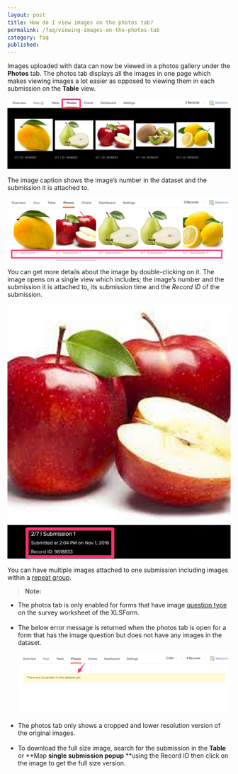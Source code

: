 ```yaml
---
layout: post
title: How do I view images on the photos tab?
permalink: /faq/viewing-images-on-the-photos-tab
category: faq
published: 
---
```


Images uploaded with data can now be viewed in a photos gallery under the **Photos** tab. The photos tab displays all the images in one page which makes viewing images a lot easier as opposed to viewing them in each submission on the **Table** view. 

![](/content/screenshots/faq/photos-tab-1.png)

The image caption shows the image’s number in the dataset and the submission it is attached to. 

![](/content/screenshots/faq/photos-tab-2.png)

You can get more details about the image by double-clicking on it. The image opens on a single view which includes; the image’s number and the submission it is attached to, its submission time and the *Record ID* of the submission.

![](/content/screenshots/faq/photos-tab-3.png)

You can have multiple images attached to one submission including images within a [repeat group](http://xlsform.org/#repeats).

>**Note:** <br/>
>
* The photos tab is only enabled for forms that have image [question type](http://xlsform.org/#question-types) on the survey worksheet of the XLSForm.
<br><br>
* The below error message is returned when the photos tab is open for a form that has the image question but does not have any images in the dataset.
<br><br>
![](/content/screenshots/faq/photos-tab-4.png)
<br><br>
* The photos tab only shows a cropped and lower resolution version of the original images.
<br><br>
* To download the full size image, search for the submission in the **Table** or **Map **single submission popup** **using the Record ID then click on the image to get the full size version.

